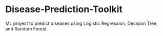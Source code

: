 # Disease-Prediction-Toolkit
ML project to predict diseases using Logistic Regression, Decision Tree, and Random Forest.
